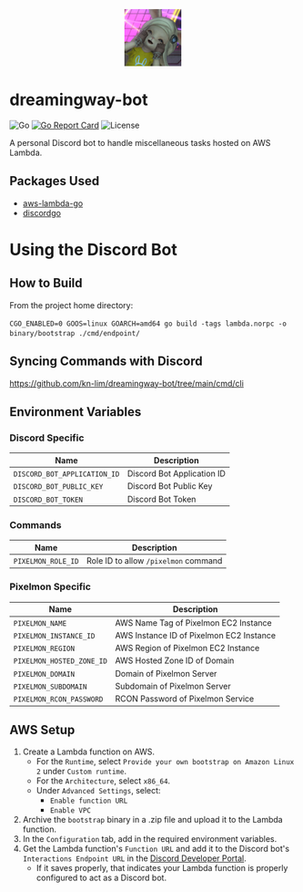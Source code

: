 <p align="center">
  <img width="100" src="https://raw.githubusercontent.com/kn-lim/dreamingway-bot/main/images/dreamingway.png"></img>
</p>

# dreamingway-bot

![Go](https://img.shields.io/github/go-mod/go-version/kn-lim/dreamingway-bot)
[![Go Report Card](https://goreportcard.com/badge/github.com/kn-lim/dreamingway-bot)](https://goreportcard.com/report/github.com/kn-lim/dreamingway-bot)
![License](https://img.shields.io/github/license/kn-lim/dreamingway-bot)

A personal Discord bot to handle miscellaneous tasks hosted on AWS Lambda.

## Packages Used

- [aws-lambda-go](https://github.com/aws/aws-lambda-go/)
- [discordgo](https://github.com/bwmarrin/discordgo/)

# Using the Discord Bot

## How to Build

From the project home directory: 

`CGO_ENABLED=0 GOOS=linux GOARCH=amd64 go build -tags lambda.norpc -o binary/bootstrap ./cmd/endpoint/`

## Syncing Commands with Discord

https://github.com/kn-lim/dreamingway-bot/tree/main/cmd/cli

## Environment Variables

### Discord Specific

| Name | Description |
| - | - |
| `DISCORD_BOT_APPLICATION_ID` | Discord Bot Application ID |
| `DISCORD_BOT_PUBLIC_KEY` | Discord Bot Public Key |
| `DISCORD_BOT_TOKEN` | Discord Bot Token |

### Commands

| Name | Description |
| - | - |
| `PIXELMON_ROLE_ID` | Role ID to allow `/pixelmon` command |

### Pixelmon Specific

| Name | Description |
| - | - |
| `PIXELMON_NAME` | AWS Name Tag of Pixelmon EC2 Instance |
| `PIXELMON_INSTANCE_ID` | AWS Instance ID of Pixelmon EC2 Instance |
| `PIXELMON_REGION` | AWS Region of Pixelmon EC2 Instance |
| `PIXELMON_HOSTED_ZONE_ID` | AWS Hosted Zone ID of Domain |
| `PIXELMON_DOMAIN` | Domain of Pixelmon Server |
| `PIXELMON_SUBDOMAIN` | Subdomain of Pixelmon Server |
| `PIXELMON_RCON_PASSWORD` | RCON Password of Pixelmon Service |

## AWS Setup

1. Create a Lambda function on AWS.
    - For the `Runtime`, select `Provide your own bootstrap on Amazon Linux 2` under `Custom runtime`.
    - For the `Architecture`, select `x86_64`.
    - Under `Advanced Settings`, select:
        - `Enable function URL`
        - `Enable VPC` 
2. Archive the `bootstrap` binary in a .zip file and upload it to the Lambda function.
3. In the `Configuration` tab, add in the required environment variables.
4. Get the Lambda function's `Function URL` and add it to the Discord bot's `Interactions Endpoint URL` in the [Discord Developer Portal](https://discord.com/developers/).
    - If it saves properly, that indicates your Lambda function is properly configured to act as a Discord bot.
